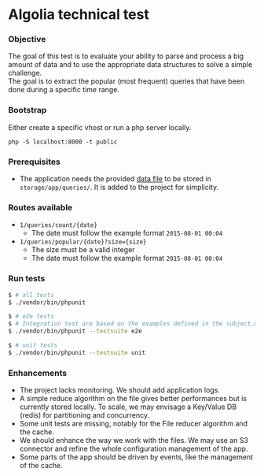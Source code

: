 # Algolia technical test

### Objective

The goal of this test is to evaluate your ability to parse and process a big amount of data and to use the appropriate data structures to solve a simple challenge.  
The goal is to extract the popular (most frequent) queries that have been done during a specific time range.

### Bootstrap

Either create a specific vhost or run a php server locally.

`php -S localhost:8000 -t public` 

### Prerequisites

- The application needs the provided [data file](https://www.dropbox.com/s/duv704waqjp3tu1/hn_logs.tsv.gz?dl=0) to be stored in `storage/app/queries/`. It is added to the project for simplicity. 

### Routes available

- `1/queries/count/{date}`
    - The date must follow the example format `2015-08-01 00:04`
- `1/queries/popular/{date}?size={size}`
    - The size must be a valid integer
    - The date must follow the example format `2015-08-01 00:04` 

### Run tests

```bash
$ # all tests
$ ./vendor/bin/phpunit

$ # e2e tests
$ # Integration test are based on the examples defined in the subject.md
$ ./vendor/bin/phpunit --testsuite e2e

$ # unit tests
$ ./vendor/bin/phpunit --testsuite unit
```

### Enhancements

- The project lacks monitoring. We should add application logs.
- A simple reduce algorithm on the file gives better performances but is currently stored locally. 
To scale, we may envisage a Key/Value DB (redis) for partitioning and concurrency.
- Some unit tests are missing, notably for the File reducer algorithm and the cache.
- We should enhance the way we work with the files. We may use an S3 connector and refine the whole configuration management of the app.
- Some parts of the app should be driven by events, like the management of the cache.
